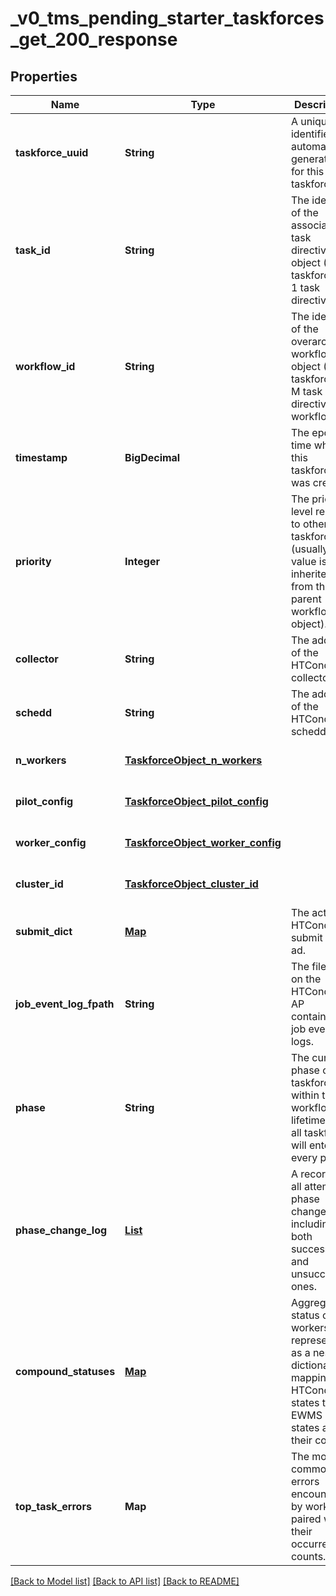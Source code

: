 # _v0_tms_pending_starter_taskforces_get_200_response
## Properties

| Name | Type | Description | Notes |
|------------ | ------------- | ------------- | -------------|
| **taskforce\_uuid** | **String** | A unique identifier automatically generated for this taskforce. | [optional] [default to null] |
| **task\_id** | **String** | The identifier of the associated task directive object (N taskforces : 1 task directive). | [optional] [default to null] |
| **workflow\_id** | **String** | The identifier of the overarching workflow object (N*M taskforces : M task directives : 1 workflow). | [optional] [default to null] |
| **timestamp** | **BigDecimal** | The epoch time when this taskforce was created. | [optional] [default to null] |
| **priority** | **Integer** | The priority level relative to other taskforces (usually, this value is inherited from the parent workflow object). | [optional] [default to null] |
| **collector** | **String** | The address of the HTCondor collector. | [optional] [default to null] |
| **schedd** | **String** | The address of the HTCondor schedd. | [optional] [default to null] |
| **n\_workers** | [**TaskforceObject_n_workers**](TaskforceObject_n_workers.md) |  | [optional] [default to null] |
| **pilot\_config** | [**TaskforceObject_pilot_config**](TaskforceObject_pilot_config.md) |  | [optional] [default to null] |
| **worker\_config** | [**TaskforceObject_worker_config**](TaskforceObject_worker_config.md) |  | [optional] [default to null] |
| **cluster\_id** | [**TaskforceObject_cluster_id**](TaskforceObject_cluster_id.md) |  | [optional] [default to null] |
| **submit\_dict** | [**Map**](TaskforceObject_submit_dict_value.md) | The actual HTCondor submit class ad. | [optional] [default to null] |
| **job\_event\_log\_fpath** | **String** | The file path on the HTCondor AP containing job event logs. | [optional] [default to null] |
| **phase** | **String** | The current phase of the taskforce within the workflow&#39;s lifetime. Not all taskforces will enter every phase. | [optional] [default to null] |
| **phase\_change\_log** | [**List**](AnyType.md) | A record of all attempted phase changes, including both successful and unsuccessful ones. | [optional] [default to null] |
| **compound\_statuses** | [**Map**](map.md) | Aggregated status of the workers, represented as a nested dictionary mapping HTCondor states to EWMS pilot states and their counts. | [optional] [default to null] |
| **top\_task\_errors** | **Map** | The most common errors encountered by workers, paired with their occurrence counts. | [optional] [default to null] |

[[Back to Model list]](../README.md#documentation-for-models) [[Back to API list]](../README.md#documentation-for-api-endpoints) [[Back to README]](../README.md)

